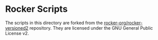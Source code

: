 # Rocker Scripts

The scripts in this directory are forked from the [rocker-org/rocker-versioned2](https://github.com/rocker-org/rocker-versioned2)
repository. They are licensed under the GNU General Public License v2.
